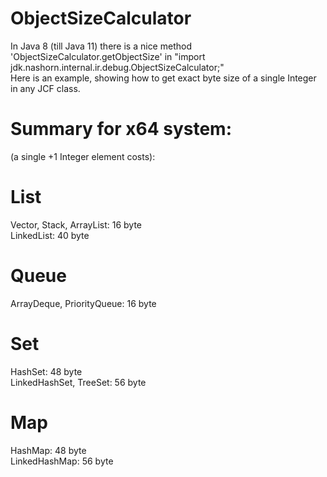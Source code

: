 # ObjectSizeCalculator
In Java 8 (till Java 11) there is a nice method 'ObjectSizeCalculator.getObjectSize' in "import jdk.nashorn.internal.ir.debug.ObjectSizeCalculator;"
<br>
Here is an example, showing how to get exact byte size of a single Integer in any JCF class.

# Summary for x64 system:
(a single +1 Integer element costs):

# List
Vector, Stack, ArrayList: 16 byte<br>
LinkedList: 40 byte<br>

# Queue
ArrayDeque, PriorityQueue: 16 byte<br>
 
# Set
HashSet: 48 byte<br>
LinkedHashSet, TreeSet: 56 byte<br>

# Map
HashMap: 48 byte<br>
LinkedHashMap: 56 byte<br>
